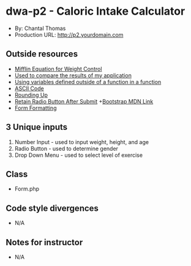# dwa-p2 - Caloric Intake Calculator
+ By: Chantal Thomas
+ Production URL: <http://p2.yourdomain.com>

## Outside resources
+ [Mifflin Equation for Weight Control](http://www.ksmithwriter.com/Mifflin_Equation_For_Weight_Control.html)
+ [Used to compare the results of my application](https://www.healthline.com/nutrition/how-many-calories-per-day)
+ [Using variables defined outside of a function in a function](https://stackoverflow.com/questions/11086773/php-function-use-variable-from-outside)
+ [ASCII Code](http://www.asciitable.com/)
+ [Rounding Up](http://php.net/manual/en/function.round.php)
+ [Retain Radio Button After Submit](https://www.webdeveloper.com/forum/d/225555-keep-a-radio-button-value)
+[Bootstrap MDN Link](https://getbootstrap.com/docs/3.3/getting-started/)
+ [Form Formatting](https://getbootstrap.com/docs/3.3/css/)

## 3 Unique inputs
1. Number Input - used to input weight, height, and age
2. Radio Button - used to determine gender
3. Drop Down Menu - used to select level of exercise 

## Class
+ Form.php

## Code style divergences
+ N/A

## Notes for instructor
+ N/A

